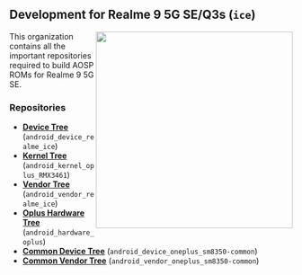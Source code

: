 ## Development for Realme 9 5G SE/Q3s (`ice`)
<img align="right" width="350" height="350" src="https://fdn2.gsmarena.com/vv/pics/realme/realme-9-5g-speed-edition-1.jpg">

This organization contains all the important repositories required to build AOSP ROMs for Realme 9 5G SE.

### Repositories
* [**Device Tree**](https://github.com/realme9se-trees/android_device_realme_ice) (`android_device_realme_ice`)
* [**Kernel Tree**](https://github.com/realme9se-trees/android_kernel_oplus_RMX3461) (`android_kernel_oplus_RMX3461`)
* [**Vendor Tree**](https://github.com/realme9se-trees/android-vendor-realme-ice) (`android_vendor_realme_ice`)
* [**Oplus Hardware Tree**](https://github.com/realme9se-trees/android_hardware_oplus) (`android_hardware_oplus`)
* [**Common Device Tree**](https://github.com/realme9se-trees/android_device_oneplus_sm8350-common) (`android_device_oneplus_sm8350-common`)
* [**Common Vendor Tree**](https://github.com/realme9se-trees/android_vendor_oneplus_sm8350-common) (`android_vendor_oneplus_sm8350-common`)
